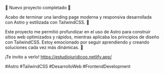 🎉 Nuevo proyecto completado 🎉

Acabo de terminar una landing page moderna y responsiva desarrollada con Astro y estilizada con TailwindCSS. 🌟

Este proyecto me permitió profundizar en el uso de Astro para construir sitios web optimizados y rápidos, mientras aplicaba los principios de diseño con TailwindCSS. Estoy emocionado por seguir aprendiendo y creando soluciones cada vez más dinámicas. 🚀

¡Te invito a verlo! https://estudiojuridicoo.netlify.app/

#Astro #TailwindCSS #DesarrolloWeb #FrontendDevelopment
